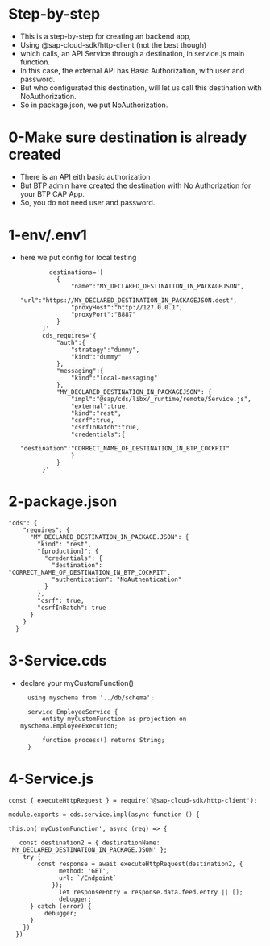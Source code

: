 # Step-by-step

- This is a step-by-step for creating an backend app,
- Using @sap-cloud-sdk/http-client (not the best though)
- which calls, an API Service through a destination, in service.js main function.
- In this case, the external API has Basic Authorization, with user and password.
- But who configurated this destination, will let us call this destination with NoAuthorization.
- So in package.json, we put NoAuthorization.

# 0-Make sure destination is already created
- There is an API eith basic authorization
- But BTP admin have created the destination with No Authorization for your BTP CAP App.
- So, you do not need user and password.



# 1-env/.env1
- here we put config for local testing
  
              destinations='[
                {
                    "name":"MY_DECLARED_DESTINATION_IN_PACKAGEJSON",
                    "url":"https://MY_DECLARED_DESTINATION_IN_PACKAGEJSON.dest",
                    "proxyHost":"http://127.0.0.1",
                    "proxyPort":"8887"
                }
            ]'
            cds_requires='{
                "auth":{
                    "strategy":"dummy",
                    "kind":"dummy"
                },
                "messaging":{
                    "kind":"local-messaging"
                },
                "MY_DECLARED_DESTINATION_IN_PACKAGEJSON": {
                    "impl":"@sap/cds/libx/_runtime/remote/Service.js",
                    "external":true,
                    "kind":"rest",
                    "csrf":true,
                    "csrfInBatch":true,
                    "credentials":{
                        "destination":"CORRECT_NAME_OF_DESTINATION_IN_BTP_COCKPIT"
                    }
                }
            }'

# 2-package.json

    "cds": {
        "requires": {
          "MY_DECLARED_DESTINATION_IN_PACKAGE.JSON": {
            "kind": "rest",
            "[production]": {
              "credentials": {
                "destination": "CORRECT_NAME_OF_DESTINATION_IN_BTP_COCKPIT",
                "authentication": "NoAuthentication"
              }
            },
            "csrf": true,
            "csrfInBatch": true
          }
        }
      }

# 3-Service.cds
- declare your myCustomFunction()
  
        using myschema from '../db/schema';

        service EmployeeService {
            entity myCustomFunction as projection on myschema.EmployeeExecution;

            function process() returns String; 
        }

# 4-Service.js

    const { executeHttpRequest } = require('@sap-cloud-sdk/http-client');

    module.exports = cds.service.impl(async function () {

    this.on('myCustomFunction', async (req) => {

       const destination2 = { destinationName: 'MY_DECLARED_DESTINATION_IN_PACKAGE.JSON' };
        try {
            const response = await executeHttpRequest(destination2, {
                  method: 'GET',
                  url: `/Endpoint`
                });
                  let responseEntry = response.data.feed.entry || [];
                  debugger;
          } catch (error) {
              debugger;
          }
        })
      })

    
